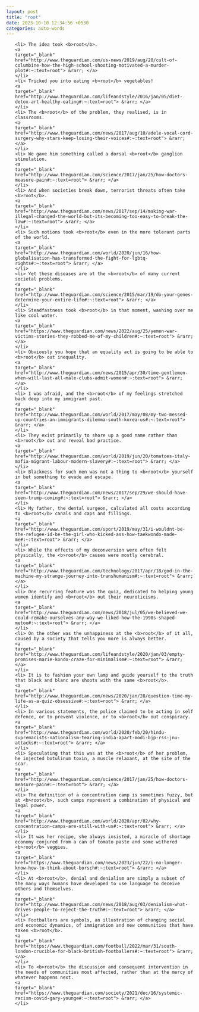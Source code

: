 ```yaml
---
layout: post
title: "root"
date: 2023-10-10 12:34:56 +0530
categories: auto-words
---
```

<ol>

    <li> The idea took <b>root</b>.
    <a 
    target="_blank" 
    href="http://www.theguardian.com/us-news/2019/aug/20/cult-of-columbine-how-the-high-school-shooting-motivated-a-murder-plot#:~:text=root"> &rarr; </a>
    </li>
    <li> Tricked you into eating <b>root</b> vegetables!
    <a 
    target="_blank" 
    href="http://www.theguardian.com/lifeandstyle/2016/jan/05/diet-detox-art-healthy-eating#:~:text=root"> &rarr; </a>
    </li>
    <li> The <b>root</b> of the problem, they realised, is in classrooms.
    <a 
    target="_blank" 
    href="http://www.theguardian.com/news/2017/aug/10/adele-vocal-cord-surgery-why-stars-keep-losing-their-voices#:~:text=root"> &rarr; </a>
    </li>
    <li> We gave him something called a dorsal <b>root</b> ganglion stimulation.
    <a 
    target="_blank" 
    href="http://www.theguardian.com/science/2017/jan/25/how-doctors-measure-pain#:~:text=root"> &rarr; </a>
    </li>
    <li> And when societies break down, terrorist threats often take <b>root</b>.
    <a 
    target="_blank" 
    href="http://www.theguardian.com/news/2017/sep/14/making-war-illegal-changed-the-world-but-its-becoming-too-easy-to-break-the-law#:~:text=root"> &rarr; </a>
    </li>
    <li> Such notions took <b>root</b> even in the more tolerant parts of the world.
    <a 
    target="_blank" 
    href="http://www.theguardian.com/world/2020/jun/16/how-globalisation-has-transformed-the-fight-for-lgbtq-rights#:~:text=root"> &rarr; </a>
    </li>
    <li> Yet these diseases are at the <b>root</b> of many current societal problems.
    <a 
    target="_blank" 
    href="http://www.theguardian.com/science/2015/mar/19/do-your-genes-determine-your-entire-life#:~:text=root"> &rarr; </a>
    </li>
    <li> Steadfastness took <b>root</b> in that moment, washing over me like cool water.
    <a 
    target="_blank" 
    href="https://www.theguardian.com/news/2022/aug/25/yemen-war-victims-stories-they-robbed-me-of-my-children#:~:text=root"> &rarr; </a>
    </li>
    <li> Obviously you hope that an equality act is going to be able to <b>root</b> out inequality.
    <a 
    target="_blank" 
    href="http://www.theguardian.com/news/2015/apr/30/time-gentlemen-when-will-last-all-male-clubs-admit-women#:~:text=root"> &rarr; </a>
    </li>
    <li> I was afraid, and the <b>root</b> of my feelings stretched back deep into my immigrant past.
    <a 
    target="_blank" 
    href="http://www.theguardian.com/world/2017/may/08/my-two-messed-up-countries-an-immigrants-dilemma-south-korea-us#:~:text=root"> &rarr; </a>
    </li>
    <li> They exist primarily to shore up a good name rather than <b>root</b> out and reveal bad practice.
    <a 
    target="_blank" 
    href="http://www.theguardian.com/world/2019/jun/20/tomatoes-italy-mafia-migrant-labour-modern-slavery#:~:text=root"> &rarr; </a>
    </li>
    <li> Blackness for such men was not a thing to <b>root</b> yourself in but something to evade and escape.
    <a 
    target="_blank" 
    href="http://www.theguardian.com/news/2017/sep/29/we-should-have-seen-trump-coming#:~:text=root"> &rarr; </a>
    </li>
    <li> My father, the dental surgeon, calculated all costs according to <b>root</b> canals and caps and fillings.
    <a 
    target="_blank" 
    href="http://www.theguardian.com/sport/2019/may/31/i-wouldnt-be-the-refugee-id-be-the-girl-who-kicked-ass-how-taekwondo-made-me#:~:text=root"> &rarr; </a>
    </li>
    <li> While the effects of my deconversion were often felt physically, the <b>root</b> causes were mostly cerebral.
    <a 
    target="_blank" 
    href="http://www.theguardian.com/technology/2017/apr/18/god-in-the-machine-my-strange-journey-into-transhumanism#:~:text=root"> &rarr; </a>
    </li>
    <li> One recurring feature was the quiz, dedicated to helping young women identify and <b>root</b> out their neuroticisms.
    <a 
    target="_blank" 
    href="http://www.theguardian.com/news/2018/jul/05/we-believed-we-could-remake-ourselves-any-way-we-liked-how-the-1990s-shaped-metoo#:~:text=root"> &rarr; </a>
    </li>
    <li> On the other was the unhappiness at the <b>root</b> of it all, caused by a society that tells you more is always better.
    <a 
    target="_blank" 
    href="http://www.theguardian.com/lifeandstyle/2020/jan/03/empty-promises-marie-kondo-craze-for-minimalism#:~:text=root"> &rarr; </a>
    </li>
    <li> It is to fashion your own lamp and guide yourself to the truth that black and blanc are shoots with the same <b>root</b>.
    <a 
    target="_blank" 
    href="http://www.theguardian.com/news/2020/jan/28/question-time-my-life-as-a-quiz-obsessive#:~:text=root"> &rarr; </a>
    </li>
    <li> In various statements, the police claimed to be acting in self defence, or to prevent violence, or to <b>root</b> out conspiracy.
    <a 
    target="_blank" 
    href="http://www.theguardian.com/world/2020/feb/20/hindu-supremacists-nationalism-tearing-india-apart-modi-bjp-rss-jnu-attacks#:~:text=root"> &rarr; </a>
    </li>
    <li> Speculating that this was at the <b>root</b> of her problem, he injected botulinum toxin, a muscle relaxant, at the site of the scar.
    <a 
    target="_blank" 
    href="http://www.theguardian.com/science/2017/jan/25/how-doctors-measure-pain#:~:text=root"> &rarr; </a>
    </li>
    <li> The definition of a concentration camp is sometimes fuzzy, but at <b>root</b>, such camps represent a combination of physical and legal power.
    <a 
    target="_blank" 
    href="http://www.theguardian.com/world/2020/apr/02/why-concentration-camps-are-still-with-us#:~:text=root"> &rarr; </a>
    </li>
    <li> It was her recipe, she always insisted, a miracle of shortage economy conjured from a can of tomato paste and some withered <b>root</b> veggies.
    <a 
    target="_blank" 
    href="https://www.theguardian.com/news/2023/jun/22/i-no-longer-know-how-to-think-about-borsch#:~:text=root"> &rarr; </a>
    </li>
    <li> At <b>root</b>, denial and denialism are simply a subset of the many ways humans have developed to use language to deceive others and themselves.
    <a 
    target="_blank" 
    href="http://www.theguardian.com/news/2018/aug/03/denialism-what-drives-people-to-reject-the-truth#:~:text=root"> &rarr; </a>
    </li>
    <li> Footballers are symbols, an illustration of changing social and economic dynamics, of immigration and new communities that have taken <b>root</b>.
    <a 
    target="_blank" 
    href="https://www.theguardian.com/football/2022/mar/31/south-london-crucible-for-black-british-footballers#:~:text=root"> &rarr; </a>
    </li>
    <li> To <b>root</b> the discussion and consequent intervention in the needs of communities most affected, rather than at the mercy of whatever happens next.
    <a 
    target="_blank" 
    href="https://www.theguardian.com/society/2021/dec/16/systemic-racism-covid-gary-younge#:~:text=root"> &rarr; </a>
    </li>
